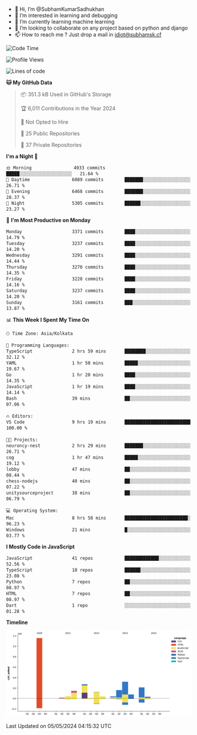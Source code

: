 - 👋 Hi, I’m @SubhamKumarSadhukhan
- 👀 I’m interested in learning and debugging
- 🌱 I’m currently learning machine learning
- 💞️ I’m looking to collaborate on any project based on python and django
- 📫 How to reach me ?
      Just drop a mail in idiot@subhamsk.cf

<!---
SubhamKumarSadhukhan/SubhamKumarSadhukhan is a ✨ special ✨ repository because its `README.md` (this file) appears on your GitHub profile.
You can click the Preview link to take a look at your changes.
--->


<!--START_SECTION:waka-->
![Code Time](http://img.shields.io/badge/Code%20Time-2%2C148%20hrs%2035%20mins-blue)

![Profile Views](http://img.shields.io/badge/Profile%20Views-1-blue)

![Lines of code](https://img.shields.io/badge/From%20Hello%20World%20I%27ve%20Written-2.6%20million%20lines%20of%20code-blue)

**🐱 My GitHub Data** 

> 📦 351.3 kB Used in GitHub's Storage 
 > 
> 🏆 6,011 Contributions in the Year 2024
 > 
> 🚫 Not Opted to Hire
 > 
> 📜 25 Public Repositories 
 > 
> 🔑 37 Private Repositories 
 > 
**I'm a Night 🦉** 

```text
🌞 Morning                4933 commits        █████░░░░░░░░░░░░░░░░░░░░   21.64 % 
🌆 Daytime                6089 commits        ███████░░░░░░░░░░░░░░░░░░   26.71 % 
🌃 Evening                6468 commits        ███████░░░░░░░░░░░░░░░░░░   28.37 % 
🌙 Night                  5305 commits        ██████░░░░░░░░░░░░░░░░░░░   23.27 % 
```
📅 **I'm Most Productive on Monday** 

```text
Monday                   3371 commits        ████░░░░░░░░░░░░░░░░░░░░░   14.79 % 
Tuesday                  3237 commits        ████░░░░░░░░░░░░░░░░░░░░░   14.20 % 
Wednesday                3291 commits        ████░░░░░░░░░░░░░░░░░░░░░   14.44 % 
Thursday                 3270 commits        ████░░░░░░░░░░░░░░░░░░░░░   14.35 % 
Friday                   3228 commits        ████░░░░░░░░░░░░░░░░░░░░░   14.16 % 
Saturday                 3237 commits        ████░░░░░░░░░░░░░░░░░░░░░   14.20 % 
Sunday                   3161 commits        ███░░░░░░░░░░░░░░░░░░░░░░   13.87 % 
```


📊 **This Week I Spent My Time On** 

```text
🕑︎ Time Zone: Asia/Kolkata

💬 Programming Languages: 
TypeScript               2 hrs 59 mins       ████████░░░░░░░░░░░░░░░░░   32.12 % 
YAML                     1 hr 50 mins        █████░░░░░░░░░░░░░░░░░░░░   19.67 % 
Go                       1 hr 20 mins        ████░░░░░░░░░░░░░░░░░░░░░   14.35 % 
JavaScript               1 hr 19 mins        ████░░░░░░░░░░░░░░░░░░░░░   14.14 % 
Bash                     39 mins             ██░░░░░░░░░░░░░░░░░░░░░░░   07.06 % 

🔥 Editors: 
VS Code                  9 hrs 19 mins       █████████████████████████   100.00 % 

🐱‍💻 Projects: 
neuroncy-nest            2 hrs 29 mins       ███████░░░░░░░░░░░░░░░░░░   26.71 % 
cog                      1 hr 47 mins        █████░░░░░░░░░░░░░░░░░░░░   19.12 % 
lobby                    47 mins             ██░░░░░░░░░░░░░░░░░░░░░░░   08.44 % 
chess-nodejs             40 mins             ██░░░░░░░░░░░░░░░░░░░░░░░   07.22 % 
unitysourceproject       38 mins             ██░░░░░░░░░░░░░░░░░░░░░░░   06.79 % 

💻 Operating System: 
Mac                      8 hrs 58 mins       ████████████████████████░   96.23 % 
Windows                  21 mins             █░░░░░░░░░░░░░░░░░░░░░░░░   03.77 % 
```

**I Mostly Code in JavaScript** 

```text
JavaScript               41 repos            █████████████░░░░░░░░░░░░   52.56 % 
TypeScript               18 repos            ██████░░░░░░░░░░░░░░░░░░░   23.08 % 
Python                   7 repos             ██░░░░░░░░░░░░░░░░░░░░░░░   08.97 % 
HTML                     7 repos             ██░░░░░░░░░░░░░░░░░░░░░░░   08.97 % 
Dart                     1 repo              ░░░░░░░░░░░░░░░░░░░░░░░░░   01.28 % 
```



**Timeline**

![Lines of Code chart](https://raw.githubusercontent.com/SubhamKumarSadhukhan/SubhamKumarSadhukhan/main/assets/bar_graph.png)


 Last Updated on 05/05/2024 04:15:32 UTC
<!--END_SECTION:waka-->
